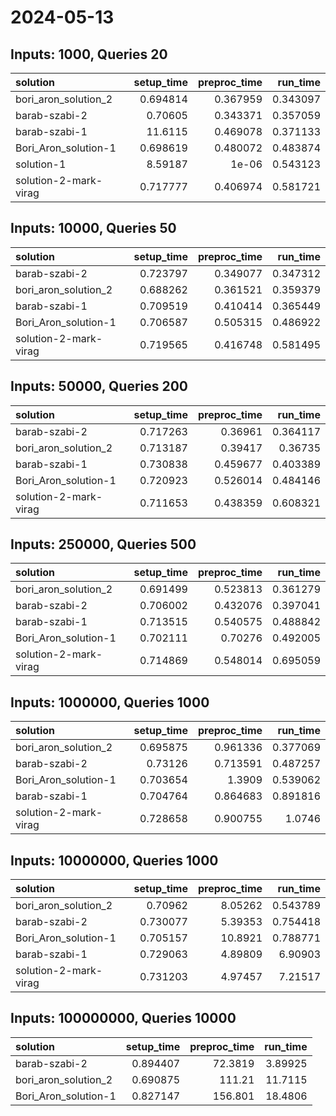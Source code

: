 # 2024-05-13

## Inputs: 1000, Queries 20

| solution              |   setup_time |   preproc_time |   run_time |
|:----------------------|-------------:|---------------:|-----------:|
| bori_aron_solution_2  |     0.694814 |       0.367959 |   0.343097 |
| barab-szabi-2         |     0.70605  |       0.343371 |   0.357059 |
| barab-szabi-1         |    11.6115   |       0.469078 |   0.371133 |
| Bori_Aron_solution-1  |     0.698619 |       0.480072 |   0.483874 |
| solution-1            |     8.59187  |       1e-06    |   0.543123 |
| solution-2-mark-virag |     0.717777 |       0.406974 |   0.581721 |

## Inputs: 10000, Queries 50

| solution              |   setup_time |   preproc_time |   run_time |
|:----------------------|-------------:|---------------:|-----------:|
| barab-szabi-2         |     0.723797 |       0.349077 |   0.347312 |
| bori_aron_solution_2  |     0.688262 |       0.361521 |   0.359379 |
| barab-szabi-1         |     0.709519 |       0.410414 |   0.365449 |
| Bori_Aron_solution-1  |     0.706587 |       0.505315 |   0.486922 |
| solution-2-mark-virag |     0.719565 |       0.416748 |   0.581495 |

## Inputs: 50000, Queries 200

| solution              |   setup_time |   preproc_time |   run_time |
|:----------------------|-------------:|---------------:|-----------:|
| barab-szabi-2         |     0.717263 |       0.36961  |   0.364117 |
| bori_aron_solution_2  |     0.713187 |       0.39417  |   0.36735  |
| barab-szabi-1         |     0.730838 |       0.459677 |   0.403389 |
| Bori_Aron_solution-1  |     0.720923 |       0.526014 |   0.484146 |
| solution-2-mark-virag |     0.711653 |       0.438359 |   0.608321 |

## Inputs: 250000, Queries 500

| solution              |   setup_time |   preproc_time |   run_time |
|:----------------------|-------------:|---------------:|-----------:|
| bori_aron_solution_2  |     0.691499 |       0.523813 |   0.361279 |
| barab-szabi-2         |     0.706002 |       0.432076 |   0.397041 |
| barab-szabi-1         |     0.713515 |       0.540575 |   0.488842 |
| Bori_Aron_solution-1  |     0.702111 |       0.70276  |   0.492005 |
| solution-2-mark-virag |     0.714869 |       0.548014 |   0.695059 |

## Inputs: 1000000, Queries 1000

| solution              |   setup_time |   preproc_time |   run_time |
|:----------------------|-------------:|---------------:|-----------:|
| bori_aron_solution_2  |     0.695875 |       0.961336 |   0.377069 |
| barab-szabi-2         |     0.73126  |       0.713591 |   0.487257 |
| Bori_Aron_solution-1  |     0.703654 |       1.3909   |   0.539062 |
| barab-szabi-1         |     0.704764 |       0.864683 |   0.891816 |
| solution-2-mark-virag |     0.728658 |       0.900755 |   1.0746   |

## Inputs: 10000000, Queries 1000

| solution              |   setup_time |   preproc_time |   run_time |
|:----------------------|-------------:|---------------:|-----------:|
| bori_aron_solution_2  |     0.70962  |        8.05262 |   0.543789 |
| barab-szabi-2         |     0.730077 |        5.39353 |   0.754418 |
| Bori_Aron_solution-1  |     0.705157 |       10.8921  |   0.788771 |
| barab-szabi-1         |     0.729063 |        4.89809 |   6.90903  |
| solution-2-mark-virag |     0.731203 |        4.97457 |   7.21517  |

## Inputs: 100000000, Queries 10000

| solution             |   setup_time |   preproc_time |   run_time |
|:---------------------|-------------:|---------------:|-----------:|
| barab-szabi-2        |     0.894407 |        72.3819 |    3.89925 |
| bori_aron_solution_2 |     0.690875 |       111.21   |   11.7115  |
| Bori_Aron_solution-1 |     0.827147 |       156.801  |   18.4806  |